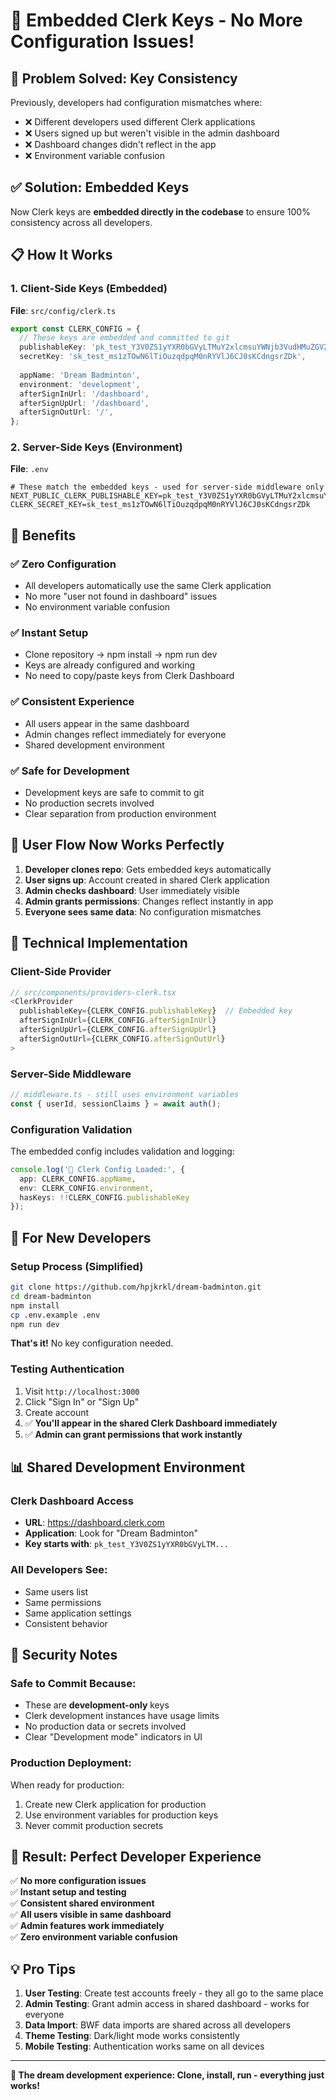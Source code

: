 # 🔐 Embedded Clerk Keys - No More Configuration Issues!

## 🎯 **Problem Solved: Key Consistency**

Previously, developers had configuration mismatches where:
- ❌ Different developers used different Clerk applications
- ❌ Users signed up but weren't visible in the admin dashboard
- ❌ Dashboard changes didn't reflect in the app
- ❌ Environment variable confusion

## ✅ **Solution: Embedded Keys**

Now Clerk keys are **embedded directly in the codebase** to ensure 100% consistency across all developers.

## 📋 **How It Works**

### **1. Client-Side Keys (Embedded)**
**File**: `src/config/clerk.ts`
```typescript
export const CLERK_CONFIG = {
  // These keys are embedded and committed to git
  publishableKey: 'pk_test_Y3V0ZS1yYXR0bGVyLTMuY2xlcmsuYWNjb3VudHMuZGV2JA',
  secretKey: 'sk_test_ms1zTOwN6lTiOuzqdpqM0nRYVlJ6CJ0sKCdngsrZDk',
  
  appName: 'Dream Badminton',
  environment: 'development',
  afterSignInUrl: '/dashboard',
  afterSignUpUrl: '/dashboard',
  afterSignOutUrl: '/',
};
```

### **2. Server-Side Keys (Environment)**
**File**: `.env`
```env
# These match the embedded keys - used for server-side middleware only
NEXT_PUBLIC_CLERK_PUBLISHABLE_KEY=pk_test_Y3V0ZS1yYXR0bGVyLTMuY2xlcmsuYWNjb3VudHMuZGV2JA
CLERK_SECRET_KEY=sk_test_ms1zTOwN6lTiOuzqdpqM0nRYVlJ6CJ0sKCdngsrZDk
```

## 🚀 **Benefits**

### **✅ Zero Configuration**
- All developers automatically use the same Clerk application
- No more "user not found in dashboard" issues
- No environment variable confusion

### **✅ Instant Setup**
- Clone repository → npm install → npm run dev
- Keys are already configured and working
- No need to copy/paste keys from Clerk Dashboard

### **✅ Consistent Experience**
- All users appear in the same dashboard
- Admin changes reflect immediately for everyone
- Shared development environment

### **✅ Safe for Development**
- Development keys are safe to commit to git
- No production secrets involved
- Clear separation from production environment

## 📱 **User Flow Now Works Perfectly**

1. **Developer clones repo**: Gets embedded keys automatically
2. **User signs up**: Account created in shared Clerk application
3. **Admin checks dashboard**: User immediately visible 
4. **Admin grants permissions**: Changes reflect instantly in app
5. **Everyone sees same data**: No configuration mismatches

## 🔧 **Technical Implementation**

### **Client-Side Provider**
```typescript
// src/components/providers-clerk.tsx
<ClerkProvider
  publishableKey={CLERK_CONFIG.publishableKey}  // Embedded key
  afterSignInUrl={CLERK_CONFIG.afterSignInUrl}
  afterSignUpUrl={CLERK_CONFIG.afterSignUpUrl}
  afterSignOutUrl={CLERK_CONFIG.afterSignOutUrl}
>
```

### **Server-Side Middleware**
```typescript
// middleware.ts - still uses environment variables
const { userId, sessionClaims } = await auth();
```

### **Configuration Validation**
The embedded config includes validation and logging:
```typescript
console.log('🔐 Clerk Config Loaded:', {
  app: CLERK_CONFIG.appName,
  env: CLERK_CONFIG.environment,
  hasKeys: !!CLERK_CONFIG.publishableKey
});
```

## 🎯 **For New Developers**

### **Setup Process (Simplified)**
```bash
git clone https://github.com/hpjkrkl/dream-badminton.git
cd dream-badminton
npm install
cp .env.example .env
npm run dev
```

**That's it!** No key configuration needed.

### **Testing Authentication**
1. Visit `http://localhost:3000`
2. Click "Sign In" or "Sign Up"
3. Create account
4. ✅ **You'll appear in the shared Clerk Dashboard immediately**
5. ✅ **Admin can grant permissions that work instantly**

## 📊 **Shared Development Environment**

### **Clerk Dashboard Access**
- **URL**: https://dashboard.clerk.com
- **Application**: Look for "Dream Badminton"
- **Key starts with**: `pk_test_Y3V0ZS1yYXR0bGVyLTM...`

### **All Developers See:**
- Same users list
- Same permissions
- Same application settings
- Consistent behavior

## 🔐 **Security Notes**

### **Safe to Commit Because:**
- These are **development-only** keys
- Clerk development instances have usage limits
- No production data or secrets involved
- Clear "Development mode" indicators in UI

### **Production Deployment:**
When ready for production:
1. Create new Clerk application for production
2. Use environment variables for production keys
3. Never commit production secrets

## 🎉 **Result: Perfect Developer Experience**

✅ **No more configuration issues**  
✅ **Instant setup and testing**  
✅ **Consistent shared environment**  
✅ **All users visible in same dashboard**  
✅ **Admin features work immediately**  
✅ **Zero environment variable confusion**  

## 💡 **Pro Tips**

1. **User Testing**: Create test accounts freely - they all go to the same place
2. **Admin Testing**: Grant admin access in shared dashboard - works for everyone
3. **Data Import**: BWF data imports are shared across all developers
4. **Theme Testing**: Dark/light mode works consistently
5. **Mobile Testing**: Authentication works same on all devices

---

**🚀 The dream development experience: Clone, install, run - everything just works!**
